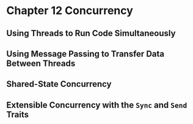# Chapter 12 Concurrency
## Using Threads to Run Code Simultaneously
## Using Message Passing to Transfer Data Between Threads
## Shared-State Concurrency
## Extensible Concurrency with the `Sync` and `Send` Traits
